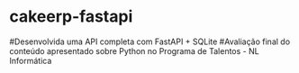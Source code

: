 # cakeerp-fastapi
#Desenvolvida uma API completa com FastAPI + SQLite
#Avaliação final do conteúdo apresentado sobre Python no Programa de Talentos - NL Informática
